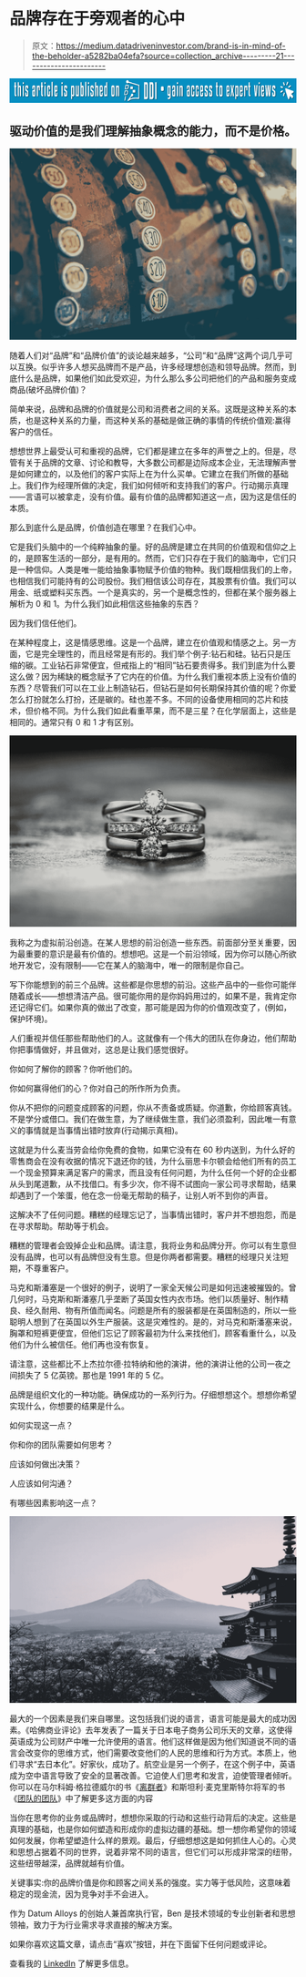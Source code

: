 # 品牌存在于旁观者的心中

> 原文：<https://medium.datadriveninvestor.com/brand-is-in-mind-of-the-beholder-a5282ba04efa?source=collection_archive---------21----------------------->

[![](img/ff28b6981c2e7395925177578fdcd2a3.png)](http://www.track.datadriveninvestor.com/P12O)

## 驱动价值的是我们理解抽象概念的能力，而不是价格。

![](img/cf9dbdb98b0d33e918c5837c781d5a16.png)

随着人们对“品牌”和“品牌价值”的谈论越来越多，“公司”和“品牌”这两个词几乎可以互换。似乎许多人想买品牌而不是产品，许多经理想创造和领导品牌。然而，到底什么是品牌，如果他们如此受欢迎，为什么那么多公司把他们的产品和服务变成商品(破坏品牌价值)？

简单来说，品牌和品牌的价值就是公司和消费者之间的关系。这既是这种关系的本质，也是这种关系的力量，而这种关系的基础是做正确的事情的传统价值观:赢得客户的信任。

想想世界上最受认可和重视的品牌，它们都是建立在多年的声誉之上的。但是，尽管有关于品牌的文章、讨论和教导，大多数公司都是边际成本企业，无法理解声誉是如何建立的，以及他们的客户实际上在为什么买单。它建立在我们所做的基础上。我们作为经理所做的决定，我们如何倾听和支持我们的客户。行动揭示真理——言语可以被拿走，没有价值。最有价值的品牌都知道这一点，因为这是信任的本质。

那么到底什么是品牌，价值创造在哪里？在我们心中。

它是我们头脑中的一个纯粹抽象的量。好的品牌是建立在共同的价值观和信仰之上的，是顾客生活的一部分，是有用的。然而，它们只存在于我们的脑海中，它们只是一种信仰。人类是唯一能给抽象事物赋予价值的物种。我们既相信我们的上帝，也相信我们可能持有的公司股份。我们相信该公司存在，其股票有价值。我们可以用金、纸或塑料买东西。一个是真实的，另一个是概念性的，但都在某个服务器上解析为 0 和 1。为什么我们如此相信这些抽象的东西？

因为我们信任他们。

在某种程度上，这是情感思维。这是一个品牌，建立在价值观和情感之上。另一方面，它是完全理性的，而且经常是有形的。我们举个例子:钻石和硅。钻石只是压缩的碳。工业钻石非常便宜，但戒指上的“相同”钻石要贵得多。我们到底为什么要这么做？因为稀缺的概念赋予了它内在的价值。为什么我们重视本质上没有价值的东西？尽管我们可以在工业上制造钻石，但钻石是如何长期保持其价值的呢？你爱怎么打扮就怎么打扮，还是碳的。硅也差不多。不同的设备使用相同的芯片和技术，但价格不同。为什么我们如此看重苹果，而不是三星？在化学层面上，这些是相同的。通常只有 0 和 1 才有区别。

![](img/948c183f00ca83063046f455155c56fe.png)

我称之为虚拟前沿创造。在某人思想的前沿创造一些东西。前面部分至关重要，因为最重要的意识是最有价值的。想想吧。这是一个前沿领域，因为你可以随心所欲地开发它，没有限制——它在某人的脑海中，唯一的限制是你自己。

写下你能想到的前三个品牌。这些都是你思想的前沿。这些产品中的一些你可能伴随着成长——想想清洁产品。很可能你用的是你妈妈用过的，如果不是，我肯定你还记得它们。如果你真的做出了改变，那可能是因为你的价值观改变了，(例如，保护环境)。

人们重视并信任那些帮助他们的人。这就像有一个伟大的团队在你身边，他们帮助你把事情做好，并且做对，这总是让我们感觉很好。

你如何了解你的顾客？你听他们的。

你如何赢得他们的心？你对自己的所作所为负责。

你从不把你的问题变成顾客的问题，你从不责备或质疑。你道歉，你给顾客真钱。不是学分或借口。我们在做生意，为了继续做生意，我们必须盈利，因此唯一有意义的事情就是当事情出错时放弃(行动揭示真相)。

这就是为什么麦当劳会给你免费的食物，如果它没有在 60 秒内送到，为什么好的零售商会在没有收据的情况下退还你的钱，为什么丽思卡尔顿会给他们所有的员工一个现金预算来满足客户的需求，而且没有任何问题，为什么任何一个好的企业都从头到尾道歉，从不找借口。有多少次，你不得不试图向一家公司寻求帮助，结果却遇到了一个笨蛋，他在念一份毫无帮助的稿子，让别人听不到你的声音。

这解决不了任何问题。糟糕的经理忘记了，当事情出错时，客户并不想抱怨，而是在寻求帮助。帮助等于机会。

糟糕的管理者会毁掉企业和品牌。请注意，我将业务和品牌分开。你可以有生意但没有品牌，也可以有品牌但没有生意。但是你两者都需要。糟糕的经理只关注短期，不尊重客户。

马克和斯潘塞是一个很好的例子，说明了一家全天候公司是如何迅速被摧毁的。曾几何时，马克斯和斯潘塞几乎垄断了英国女性内衣市场。他们以质量好、制作精良、经久耐用、物有所值而闻名。问题是所有的服装都是在英国制造的，所以一些聪明人想到了在英国以外生产服装。这是灾难性的。是的，对马克和斯潘塞来说，胸罩和短裤更便宜，但他们忘记了顾客最初为什么来找他们，顾客看重什么，以及他们为什么被信任。他们再也没有恢复。

请注意，这些都比不上杰拉尔德·拉特纳和他的演讲，他的演讲让他的公司一夜之间损失了 5 亿英镑。那也是 1991 年的 5 亿。

品牌是组织文化的一种功能。确保成功的一系列行为。仔细想想这个。想想你希望实现什么，你想要的结果是什么。

如何实现这一点？

你和你的团队需要如何思考？

应该如何做出决策？

人应该如何沟通？

有哪些因素影响这一点？

![](img/2ff8761555b6c1dcda9899c5a3ef0937.png)

最大的一个因素是我们来自哪里。这包括我们说的语言，语言可能是最大的成功因素。《哈佛商业评论》去年发表了一篇关于日本电子商务公司乐天的文章，这使得英语成为公司财产中唯一允许使用的语言。他们这样做是因为他们知道说不同的语言会改变你的思维方式，他们需要改变他们的人民的思维和行为方式。本质上，他们寻求“去日本化”。好家伙，成功了。航空业是另一个例子，在这个例子中，英语成为空中语言导致了安全的显著改善。它迫使人们思考和发言，迫使管理者倾听。你可以在马尔科姆·格拉德威尔的书《[离群者](https://www.amazon.com/Outliers-Story-Success-Malcolm-Gladwell/dp/0316017930/ref=sr_1_2?ie=UTF8&qid=1544465350&sr=8-2&keywords=outliers)》和斯坦利·麦克里斯特尔将军的书《[团队的团队](https://www.amazon.com/Team-Teams-Rules-Engagement-Complex/dp/1591847486/ref=sr_1_2?ie=UTF8&qid=1544544857&sr=8-2&keywords=Team+of+Teams)》中了解更多这方面的内容

当你在思考你的业务或品牌时，想想你采取的行动和这些行动背后的决定。这些是真理的基础，也是你如何塑造和形成你的虚拟边疆的基础。想一想你希望你的领域如何发展，你希望塑造什么样的景观。最后，仔细想想这是如何抓住人心的。心灵和思想占据着不同的世界，说着非常不同的语言，但它们可以形成非常深的纽带，这些纽带越深，品牌就越有价值。

关键事实:你的品牌价值是你和顾客之间关系的强度。实力等于低风险，这意味着稳定的现金流，因为竞争对手不会进入。

作为 Datum Alloys 的创始人兼首席执行官，Ben 是技术领域的专业创新者和思想领袖，致力于为行业需求寻求直接的解决方案。

如果你喜欢这篇文章，请点击“喜欢”按钮，并在下面留下任何问题或评论。

查看我的 [LinkedIn](https://www.linkedin.com/in/pbnscott/) 了解更多信息。